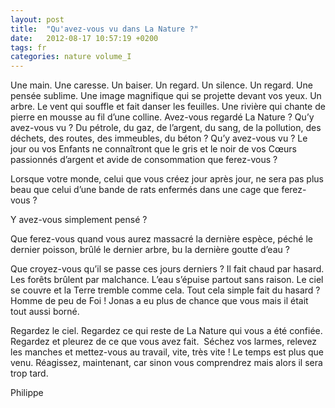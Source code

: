 ```yaml
---
layout: post
title:  "Qu'avez-vous vu dans La Nature ?"
date:   2012-08-17 10:57:19 +0200
tags: fr
categories: nature volume_I
---
```

Une main. Une caresse. Un baiser. Un regard. Un silence. Un regard. Une pensée sublime. Une image magnifique qui se projette devant vos yeux. Un arbre. Le vent qui souffle et fait danser les feuilles. Une rivière qui chante de pierre en mousse au fil d’une colline. Avez-vous regardé La Nature ? Qu’y avez-vous vu ? Du pétrole, du gaz, de l’argent, du sang, de la pollution, des déchets, des routes, des immeubles, du béton ? Qu’y avez-vous vu ?
Le jour ou vos Enfants ne connaîtront que le gris et le noir de vos Cœurs passionnés d’argent et avide de consommation que ferez-vous ?

Lorsque votre monde, celui que vous créez jour après jour, ne sera pas plus beau que celui d’une bande de rats enfermés dans une cage que ferez-vous ?

Y avez-vous simplement pensé ?

Que ferez-vous quand vous aurez massacré la dernière espèce, péché le dernier poisson, brûlé le dernier arbre, bu la dernière goutte d’eau ?

Que croyez-vous qu’il se passe ces jours derniers ? Il fait chaud par hasard. Les forêts brûlent par malchance. L’eau s’épuise partout sans raison. Le ciel se couvre et la Terre tremble comme cela. Tout cela simple fait du hasard ? Homme de peu de Foi ! Jonas a eu plus de chance que vous mais il était tout aussi borné.

Regardez le ciel. Regardez ce qui reste de La Nature qui vous a été confiée. Regardez et pleurez de ce que vous avez fait.  Séchez vos larmes, relevez les manches et mettez-vous au travail, vite, très vite ! Le temps est plus que venu. Réagissez, maintenant, car sinon vous comprendrez mais alors il sera trop tard.

Philippe



<!-- 
Ce(tte) œuvre est mise à disposition selon les termes de la Licence Creative Commons Attribution - Pas d’Utilisation Commerciale 4.0 International.
-->